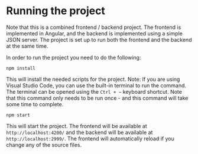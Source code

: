 # Running the project

Note that this is a combined frontend / backend project. The frontend is implemented in Angular, and the backend is implemented using a simple JSON server. The project is set up to run both the frontend and the backend at the same time.

In order to run the project you need to do the following:

```
npm install
```

This will install the needed scripts for the project. Note: If you are using Visual Studio Code, you can use the built-in terminal to run the command. The terminal can be opened using the `Ctrl + ~` keyboard shortcut. Note that this command only needs to be run once - and this command will take some time to complete.

```
npm start
```

This will start the project. The frontend will be available at `http://localhost:4200/` and the backend will be available at `http://localhost:2999/`. The frontend will automatically reload if you change any of the source files.
